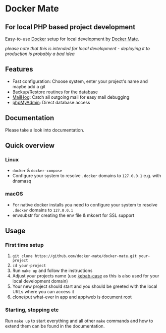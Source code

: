 # Docker Mate
## For local PHP based project development

Easy-to-use [Docker](https://www.docker.com/) setup for local development by [Docker Mate](https://github.com/docker-mate/docker-mate).

*please note that this is intended for local development - deploying it to production is probably a bad idea*

## Features
- Fast configuration: Choose system, enter your project's name and maybe add a git
- Backup/Restore routines for the database
- [MailHog](https://github.com/mailhog/MailHog): Catch all outgoing mail for easy mail debugging
- [phpMyAdmin](https://github.com/phpmyadmin/phpmyadmin): Direct database access

## Documentation

Please take a look into documentation.

## Quick overview

### Linux
- `docker` & `docker-compose`
- Configure your system to resolve `.docker` domains to `127.0.0.1` e.g. with dnsmasq

### macOS
- For native docker installs you need to configure your system to resolve `.docker` domains to `127.0.0.1`
- envsubstr for creating the env file & mkcert for SSL support

## Usage

### First time setup
1. `git clone https://github.com/docker-mate/docker-mate.git your-project`
1. `cd your-project`
1. Run `make up` and follow the instructions
1. Adjust your projects name (use [kebab-case](https://stackoverflow.com/questions/11273282/whats-the-name-for-hyphen-separated-case/12273101#12273101) as this is also used for your local development domain)
1. Your new project should start and you should be greeted with the local URLs where you can access it
1. clone/put what-ever in app and app/web is document root

### Starting, stopping etc
Run `make up` to start everything and all other `make` commands and how to extend them can be found in the documentation.

